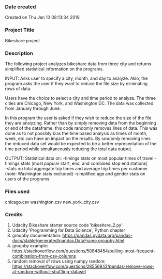 ### Date created
Created on Thu Jan 10 08:13:34 2019

### Project Title
Bikeshare project

### Description
The following project analyzes bikeshare data from three city and returns simplified statistical information on the
programs.

INPUT:
Asks user to specify a city, month, and day to analyze. Also, the program asks the user if they want to reduce the file size by eliminating rows of data.

Users have the choice to select a city and time period to analyze.  The three cities are Chicago, New York, and Washington DC. The data was collected from January through June.     

In this program the user is asked if they wish to reduce the size of the file they are analyzing.
Rather than by simply removing data from the beginning or end of the dataframe, this code randomly removes lines of data. This was done as to not possibly bias the time based analysis as times of month, week, etc can have an impact on the results. By randomly removing lines the reduced data set would be expected to be a better representation of the time period while simultaneously reducing the total data output.

OUTPUT:
Statistical data on:
    -timings stats on most popular times of travel
    -timings stats (most popular start, end, and combined stop end stations)   
    -stats on total aggregate trip times and average trip times per customer (note: Washington stats excluded)
    -simplified age and gender stats on users of the programs

### Files used
chicago.csv
washington.csv
new_york_city.csv

### Credits
1. Udacity Bikeshare starter source code 'bikeshare_2.py'
2. Udacity 'Programming for Data Science', Python chapter
3. groupby documentation:  https://pandas.pydata.org/pandas-docs/stable/generated/pandas.DataFrame.groupby.html
4. groupby example: https://stackoverflow.com/questions/50848454/pulling-most-frequent-combination-from-csv-columns
5. random removal of rows using numpy random: https://stackoverflow.com/questions/28556942/pandas-remove-rows-at-random-without-shuffling-dataset
